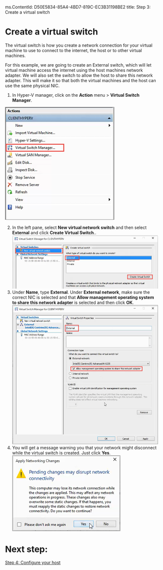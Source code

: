 ms.ContentId: D50E5834-85A4-4BD7-819C-EC3B31198BE2
title: Step 3: Create a virtual switch

# Create a virtual switch #

The virtual switch is how you create a network connection for your virtual machine to use to connect to the internet, the host or to other virtual machines.

For this example, we are going to create an External switch, which will let virtual machine access the internet using the host machines network adapter. We will also set the switch to allow the host to share this network adapter. This will make it so that both the virtual machines and the host can use the same physical NIC.

1. In Hyper-V manager, click on the **Action** menu > **Virtual Switch Manager**.

![](media/virtual_switch_manager.png)

2. In the left pane, select **New virtual network switch** and then select **External** and click **Create Virtual Switch**..
![](media/new_switch.png)
3. Under **Name**, type **External**. Under **External network**, make sure the correct NIC is selected and that **Allow management operating system to share this network adapter** is selected and then click **OK**. 
![](media/share_nic.png)
4. You will get a message warning you that your network might disconnect while the virtual switch is created. Just click **Yes**.
![](media/network_warning.png)

# Next step: #
[Step 4: Configure your host](step4.md)